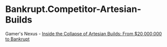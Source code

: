 # Bankrupt.Competitor-Artesian-Builds
Gamer's Nexus - [Inside the Collapse of Artesian Builds: From $20,000,000 to Bankrupt](https://youtu.be/L2xMi7inB28)
